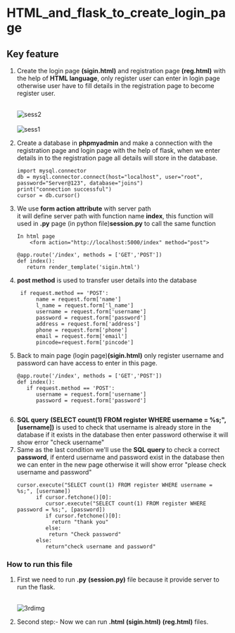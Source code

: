 # HTML_and_flask_to_create_login_page
## Key feature
<ol>
<li>Create the login page <strong>(sigin.html)</strong> and registration page <strong>(reg.html)</strong> with the help of <strong>HTML language</strong>, only register user can enter in login page otherwise user have to fill details in the registration page to become register user.</li> </br> 
    
   ![sess2](https://user-images.githubusercontent.com/47202519/54346602-60bdb080-466b-11e9-8193-ee61015ba34f.png)</br></br>
   ![sess1](https://user-images.githubusercontent.com/47202519/54346898-e4779d00-466b-11e9-9ef3-851c4db36a99.png)
    
  
<li>Create a database in <strong>phpmyadmin</strong> and make a connection with the registration page and login page with the help of flask, when we enter details in to the registration page all details will store in the database.</li>

~~~
import mysql.connector
db = mysql.connector.connect(host="localhost", user="root", password="Server@123", database="joins")
print("connection successful")
cursor = db.cursor()

~~~

<li>We use <strong>form action attribute</strong> with server path <strong><form action="http://localhost:5000/index"></strong>it will define server path with function name <strong>index</strong>, this function will used in <strong>.py</strong> page (in python file)<strong>session.py</strong> to call the same function</li>
    
~~~
In html page
    <form action="http://localhost:5000/index" method="post">
~~~
~~~
@app.route('/index', methods = ['GET','POST'])
def index():
   return render_template('sigin.html')
~~~

<li><strong>post method</strong> is used to transfer user details into the database</li>

~~~
 if request.method == 'POST':
      name = request.form['name']
      l_name = request.form['l_name']
      username = request.form['username']
      password = request.form['password']
      address = request.form['address']
      phone = request.form['phone']
      email = request.form['email']
      pincode=request.form['pincode']

~~~

<li>Back to main page (login page)<strong>(sigin.html)</strong> only register username and password can have access to enter in this page.</li>

~~~  
@app.route('/index', methods = ['GET','POST'])
def index():
   if request.method == 'POST':
      username = request.form['username']
      password = request.form['password']
      
~~~

<li><strong>SQL query</strong> <strong> (SELECT count(1) FROM register WHERE username = %s;", [username])</strong> is used to check that username is already store in the database if it exists in the database then enter password otherwise it will show error "check username"   </li>
<li>Same as the last condition we'll use the <strong>SQL query</strong> to check a correct <strong>password</strong>, if enterd username and  password exist in the database then we can enter in the new page otherwise it will show error "please check username and password" </li>

~~~
cursor.execute("SELECT count(1) FROM register WHERE username = %s;", [username])  
      if cursor.fetchone()[0]:
         cursor.execute("SELECT count(1) FROM register WHERE password = %s;", [password])
         if cursor.fetchone()[0]:
           return "thank you"
         else:
          return "Check password"
      else:
         return"check username and password"
~~~

</ol>  

### How to run this file
<ol>
    <li>First we need to run <strong>.py</strong> <strong>(session.py)</strong> file because it provide server to run the flask.</li></br>  
 
 ![3rdimg](https://user-images.githubusercontent.com/47202519/54352071-c9f6f100-4676-11e9-9af0-a1b5373582e7.png)</br>
 <li>Second step:- Now we can run <strong>.html</strong> <strong>(sigin.html)</strong> <strong>(reg.html)</strong> files. </li>

       
</ol>
